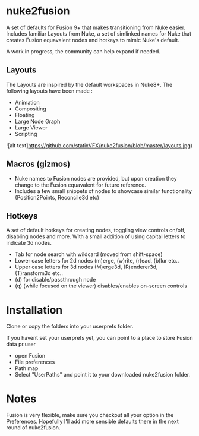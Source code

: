 # nuke2fusion
A set of defaults for Fusion 9+ that makes transitioning from Nuke easier. 
Includes familiar Layouts from Nuke, a set of simlinked names for Nuke that creates Fusion equavalent nodes and hotkeys to mimic Nuke's default.

A work in progress, the community can help expand if needed.

## Layouts
The Layouts are inspired by the default workspaces in Nuke8+. The following layouts have been made :
* Animation
* Compositing
* Floating
* Large Node Graph
* Large Viewer
* Scripting

![alt text]https://github.com/statixVFX/nuke2fusion/blob/master/layouts.jpg)


## Macros (gizmos)
* Nuke names to Fusion nodes are provided, but upon creation they change to the Fusion equavalent for future reference.
* Includes a few small snippets of nodes to showcase similar functionality (Position2Points, Reconcile3d etc)

## Hotkeys
A set of default hotkeys for creating nodes, toggling view controls on/off, disabling nodes and more. With a small addition of using capital 
letters to indicate 3d nodes.

* Tab for node search with wildcard (moved from shift-space)
* Lower case letters for 2d nodes (m)erge, (w)rite, (r)ead, (b)lur etc..
* Upper case letters for 3d nodes (M)erge3d, (R)enderer3d, (T)ransform3d etc..
* (d) for disable/passthrough node
* (q) (while focused on the viewer) disables/enables on-screen controls

# Installation
Clone or copy the folders into your userprefs folder. 

If you havent set your userprefs yet, you can point to a place to store Fusion data pr.user 
* open Fusion
* File preferences
* Path map
* Select "UserPaths" and point it to your downloaded nuke2fusion folder.

# Notes
Fusion is very flexible, make sure you checkout all your option in the Preferences. Hopefully I'll add more sensible defaults there in the next round of nuke2fusion.

